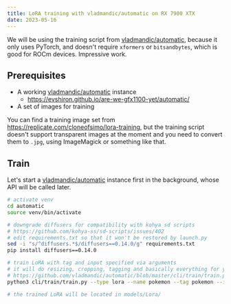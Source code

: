```yaml
---
title: LoRA training with vladmandic/automatic on RX 7900 XTX
date: 2023-05-16
---
```


We will be using the training script from [vladmandic/automatic](https://github.com/vladmandic/automatic/), because it only uses PyTorch, and doesn't require `xformers` or `bitsandbytes`, which is good for ROCm devices. Impressive work.

## Prerequisites

* A working [vladmandic/automatic](https://github.com/vladmandic/automatic/) instance
  * https://evshiron.github.io/are-we-gfx1100-yet/automatic/
* A set of images for training

You can find a training image set from https://replicate.com/cloneofsimo/lora-training, but the training script doesn't support transparent images at the moment and you need to convert them to `.jpg`, using ImageMagick or something like that.

## Train

Let's start a [vladmandic/automatic](https://github.com/vladmandic/automatic/) instance first in the background, whose API will be called later.

```bash
# activate venv
cd automatic
source venv/bin/activate

# downgrade diffusers for compatibility with kohya sd scripts
# https://github.com/kohya-ss/sd-scripts/issues/402
# edit requirements.txt so that it won't be restored by launch.py
sed -i "s/^diffusers.*$/diffusers==0.14.0/g" requirements.txt
pip install diffusers==0.14.0

# train LoRA with tag and input specified via arguments
# it will do resizing, cropping, tagging and basically everything for you
# https://github.com/vladmandic/automatic/blob/master/cli/train/train.py#L80
python3 cli/train/train.py --type lora --name pokemon --tag pokemon --input datasets/pokemon_jpg/

# the trained LoRA will be located in models/Lora/
```
